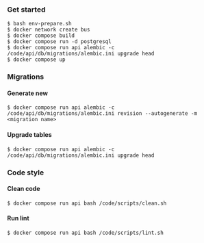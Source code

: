 ### Get started
    $ bash env-prepare.sh
    $ docker network create bus
    $ docker compose build
    $ docker compose run -d postgresql
    $ docker compose run api alembic -c /code/api/db/migrations/alembic.ini upgrade head
    $ docker compose up

### Migrations

#### Generate new
    $ docker compose run api alembic -c /code/api/db/migrations/alembic.ini revision --autogenerate -m <migration name>
#### Upgrade tables
    $ docker compose run api alembic -c /code/api/db/migrations/alembic.ini upgrade head

### Code style

#### Clean code
    $ docker compose run api bash /code/scripts/clean.sh
#### Run lint
    $ docker compose run api bash /code/scripts/lint.sh